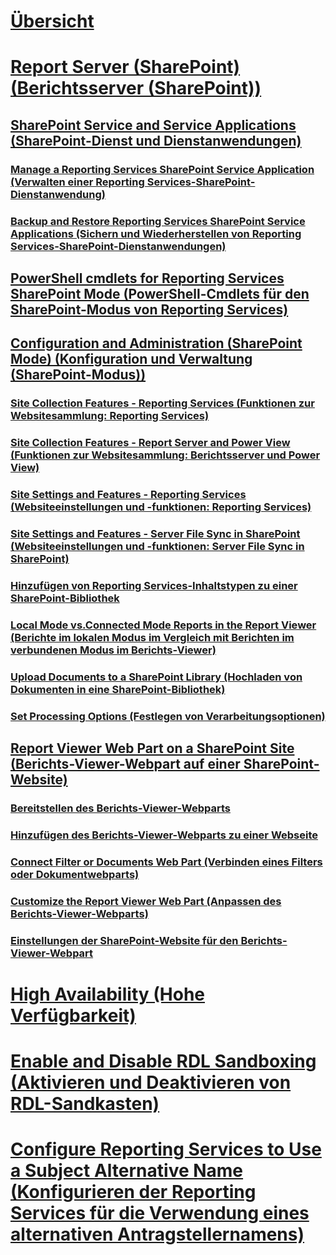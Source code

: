 # [Übersicht](reporting-services-report-server.md)  
# [Report Server (SharePoint) (Berichtsserver (SharePoint))](reporting-services-report-server-sharepoint-mode.md)  
## [SharePoint Service and Service Applications (SharePoint-Dienst und Dienstanwendungen)](reporting-services-sharepoint-service-and-service-applications.md)  
### [Manage a Reporting Services SharePoint Service Application (Verwalten einer Reporting Services-SharePoint-Dienstanwendung)](manage-a-reporting-services-sharepoint-service-application.md)  
### [Backup and Restore Reporting Services SharePoint Service Applications (Sichern und Wiederherstellen von Reporting Services-SharePoint-Dienstanwendungen)](backup-and-restore-reporting-services-sharepoint-service-applications.md)  
## [PowerShell cmdlets for Reporting Services SharePoint Mode (PowerShell-Cmdlets für den SharePoint-Modus von Reporting Services)](powershell-cmdlets-for-reporting-services-sharepoint-mode.md)  
## [Configuration and Administration (SharePoint Mode) (Konfiguration und Verwaltung (SharePoint-Modus))](configuration-and-administration-of-a-report-server.md)  
### [Site Collection Features - Reporting Services (Funktionen zur Websitesammlung: Reporting Services)](site-collection-features-reporting-services.md)  
### [Site Collection Features - Report Server and Power View (Funktionen zur Websitesammlung: Berichtsserver und Power View)](site-collection-features-report-server-and-power-view.md)  
### [Site Settings and Features - Reporting Services (Websiteeinstellungen und -funktionen: Reporting Services)](site-settings-and-features-reporting-services.md)  
### [Site Settings and Features - Server File Sync in SharePoint (Websiteeinstellungen und -funktionen: Server File Sync in SharePoint)](activate-the-report-server-file-sync-feature-in-sharepoint-ca.md)  
### [Hinzufügen von Reporting Services-Inhaltstypen zu einer SharePoint-Bibliothek](add-reporting-services-content-types-to-a-sharepoint-library.md)  
### [Local Mode vs.Connected Mode Reports in the Report Viewer (Berichte im lokalen Modus im Vergleich mit Berichten im verbundenen Modus im Berichts-Viewer)](local-mode-vs-connected-mode-reports-in-the-report-viewer.md)  
### [Upload Documents to a SharePoint Library (Hochladen von Dokumenten in eine SharePoint-Bibliothek)](upload-documents-to-a-sharepoint-library-reporting-services-in-sharepoint-mode.md)  
### [Set Processing Options (Festlegen von Verarbeitungsoptionen)](set-processing-options-reporting-services-in-sharepoint-integrated-mode.md)  
## [Report Viewer Web Part on a SharePoint Site (Berichts-Viewer-Webpart auf einer SharePoint-Website)](report-viewer-web-part-sharepoint-site.md)  
### [Bereitstellen des Berichts-Viewer-Webparts](deploy-report-viewer-web-part.md)
### [Hinzufügen des Berichts-Viewer-Webparts zu einer Webseite](add-report-viewer-web-part-to-page.md)
### [Connect Filter or Documents Web Part (Verbinden eines Filters oder Dokumentwebparts)](connect-filter-or-documents-web-part-sharepoint-integrated-mode.md)  
### [Customize the Report Viewer Web Part (Anpassen des Berichts-Viewer-Webparts)](customize-the-report-viewer-web-part.md)  
### [Einstellungen der SharePoint-Website für den Berichts-Viewer-Webpart](report-viewer-web-part-sharepoint-site-settings.md)
# [High Availability (Hohe Verfügbarkeit)](high-availability-reporting-services.md)  
# [Enable and Disable RDL Sandboxing (Aktivieren und Deaktivieren von RDL-Sandkasten)](enable-and-disable-rdl-sandboxing.md)  
# [Configure Reporting Services to Use a Subject Alternative Name (Konfigurieren der Reporting Services für die Verwendung eines alternativen Antragstellernamens)](configure-reporting-services-to-use-a-subject-alternative-name.md)  
